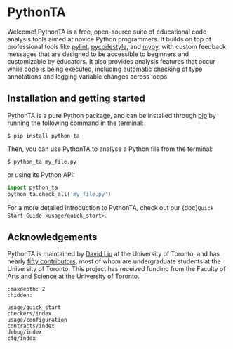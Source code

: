 # PythonTA

Welcome!
PythonTA is a free, open-source suite of educational code analysis tools aimed at novice Python programmers.
It builds on top of professional tools like [pylint], [pycodestyle], and [mypy], with custom feedback messages that are designed to be accessible to beginners and customizable by educators.
It also provides analysis features that occur while code is being executed, including automatic checking of type annotations and logging variable changes across loops.

## Installation and getting started

PythonTA is a pure Python package, and can be installed through [pip](https://pip.pypa.io/en/stable/getting-started/) by running the following command in the terminal:

```console
$ pip install python-ta
```

Then, you can use PythonTA to analyse a Python file from the terminal:

```console
$ python_ta my_file.py
```

or using its Python API:

```python
import python_ta
python_ta.check_all('my_file.py')
```

For a more detailed introduction to PythonTA, check out our {doc}`Quick Start Guide <usage/quick_start>`.

## Acknowledgements

PythonTA is maintained by [David Liu](https://www.cs.toronto.edu/~david/) at the University of Toronto, and has nearly [fifty contributors](https://github.com/pyta-uoft/pyta?tab=readme-ov-file#contributors), most of whom are undergraduate students at the University of Toronto.
This project has received funding from the Faculty of Arts and Science at the University of Toronto.

```{toctree}
:maxdepth: 2
:hidden:

usage/quick_start
checkers/index
usage/configuration
contracts/index
debug/index
cfg/index
```

[pylint]: https://pylint.readthedocs.io/en/latest/
[pycodestyle]: https://pycodestyle.pycqa.org/en/latest/intro.html
[mypy]: https://www.mypy-lang.org/
